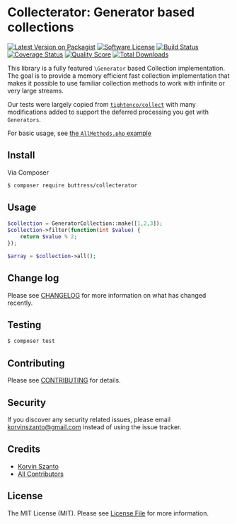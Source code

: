 # Collecterator: Generator based collections

[![Latest Version on Packagist][ico-version]][link-packagist]
[![Software License][ico-license]](LICENSE.md)
[![Build Status][ico-travis]][link-travis]
[![Coverage Status][ico-scrutinizer]][link-scrutinizer]
[![Quality Score][ico-code-quality]][link-code-quality]
[![Total Downloads][ico-downloads]][link-downloads]

This library is a fully featured `\Generator` based Collection implementation. 
The goal is to provide a memory efficient fast collection implementation that makes it possible to use familiar
collection methods to work with infinite or very large streams.

Our tests were largely copied from [`tightenco/collect`](https://packagist.org/packages/tightenco/collect) with many 
modifications added to support the deferred processing you get with `Generators`.

For basic usage, see [the `AllMethods.php` example](examples/AllMethods.php)

## Install

Via Composer

``` bash
$ composer require buttress/collecterator
```

## Usage

``` php
$collection = GeneratorCollection::make([1,2,3]);
$collection->filter(function(int $value) {
    return $value % 2;
});

$array = $collection->all();
```

## Change log

Please see [CHANGELOG](CHANGELOG.md) for more information on what has changed recently.

## Testing

``` bash
$ composer test
```

## Contributing

Please see [CONTRIBUTING](CONTRIBUTING.md) for details.

## Security

If you discover any security related issues, please email korvinszanto@gmail.com instead of using the issue tracker.

## Credits

- [Korvin Szanto][link-author]
- [All Contributors][link-contributors]

## License

The MIT License (MIT). Please see [License File](LICENSE.md) for more information.

[ico-version]: https://img.shields.io/packagist/v/buttress/collecterator.svg?style=flat-square
[ico-license]: https://img.shields.io/badge/license-MIT-brightgreen.svg?style=flat-square
[ico-travis]: https://img.shields.io/travis/buttress/collecterator/master.svg?style=flat-square
[ico-scrutinizer]: https://img.shields.io/scrutinizer/coverage/g/buttress/collecterator.svg?style=flat-square
[ico-code-quality]: https://img.shields.io/scrutinizer/g/buttress/collecterator.svg?style=flat-square
[ico-downloads]: https://img.shields.io/packagist/dt/buttress/collecterator.svg?style=flat-square

[link-packagist]: https://packagist.org/packages/buttress/collecterator
[link-travis]: https://travis-ci.org/buttress/collecterator
[link-scrutinizer]: https://scrutinizer-ci.com/g/buttress/collecterator/code-structure
[link-code-quality]: https://scrutinizer-ci.com/g/buttress/collecterator
[link-downloads]: https://packagist.org/packages/buttress/collecterator
[link-author]: https://github.com/korvinszanto
[link-contributors]: ../../contributors
